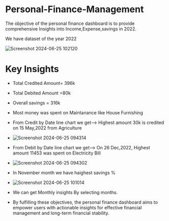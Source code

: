 # Personal-Finance-Management

The objective of the personal finance dashboard is to provide comprehensive Insights into Income,Expense,savings in 2022.

We have dataset of the year 2022

![Screenshot 2024-06-25 102120](https://github.com/susmitagupta10/Personal-Finance-Management/assets/166834605/86f5d22c-d780-4ebe-86ff-cd38cf039149)


# Key Insights
* Total Credited Amount= 396k
* Total Debited Amount =80k
* Overall savings = 316k
* Most money was spent on Maintanance like House Furnishing
* From Credit by Date line chart we get--> Highest amount 30k is credited on 15 May,2022 from Agriculture

* ![Screenshot 2024-06-25 094314](https://github.com/susmitagupta10/Personal-Finance-Management/assets/166834605/bf5ab58d-0608-476c-bc8b-69f3d545ed8d)

* From Debit by Date line chart we get-->  On 26 Dec,2022, Highest amount 11453  was spent on Electricity Bill

* ![Screenshot 2024-06-25 094302](https://github.com/susmitagupta10/Personal-Finance-Management/assets/166834605/7eb30824-970f-40b3-8d57-0016746a82e8)

* In November month we have haighest savings %

* ![Screenshot 2024-06-25 101014](https://github.com/susmitagupta10/Personal-Finance-Management/assets/166834605/cf10e53b-15c5-4949-acd8-e593395f3156)

* We can get Monthly insights By selecting months.
* By fulfilling these objectives, the personal finance dashboard aims to empower users with actionable insights for effective financial management and long-term financial stability.
